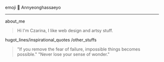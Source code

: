 emoji :heartbeat: Annyeonghassaeyo
***
about_me
>  Hi I'm Czarina, I like web design and artsy stuff.

hugot_lines/inspirational_quotes /other_stuffs
> "If you remove the fear of failure, impossible things becomes possible." 
> "Never lose your sense of wonder."

